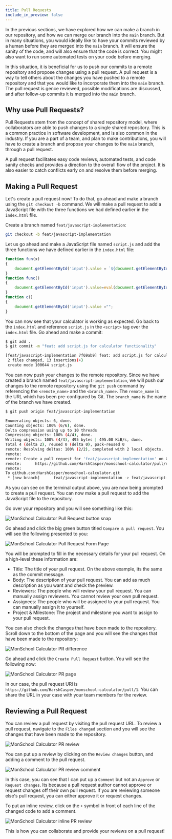 ```yaml
---
title: Pull Requests
include_in_preview: false
---
```


In the previous sections, we have explored how we can make a branch in our repository, and how we can merge our branch into the `main` branch. But in many situations, you would ideally like to have your commits reviewed by a human before they are merged into the `main` branch. It will ensure the sanity of the code, and will also ensure that the code is correct. You might also want to run some automated tests on your code before merging.

In this situation, it is beneficial for us to push our commits to a remote repository and propose changes using a pull request. A pull request is a way to tell others about the changes you have pushed to a remote repository and that you would like to incorporate them into the `main` branch. The pull request is gence reviewed, possible modifications are discussed, and after follow-up commits it is merged into the `main` branch.

## Why use Pull Requests?

Pull Requests stem from the concept of shared repository model, where collaborators are able to push changes to a single shared repository. This is a common practice in software development, and is also common in the industry. If you are a part of a team, and plan to make contributions, you will have to create a branch and propose your changes to the `main` branch, through a pull request.

A pull request facilitates easy code reviews, automated tests, and code sanity checks and provides a direction to the overall flow of the project. It is also easier to catch conflicts early on and resolve them before merging.

## Making a Pull Request

Let's create a pull request now! To do that, go ahead and make a branch using the `git checkout -b` command. We will make a pull request to add a JavaScript file with the three functions we had defined earlier in the `index.html` file.

Create a branch named `feat/javascript-implementation`:

```sh
git checkout -b feat/javascript-implementation
```

Let us go ahead and make a JavaScript file named `script.js` and add the three functions we have defined earlier in the `index.html` file:

```js
function fun(x)
{
    document.getElementById('input').value = `${document.getElementById('input').value}${x}` ;
}
function func()
{
    document.getElementById('input').value=eval(document.getElementById('input').value);
}
function c()
{
    document.getElementById('input').value ="";
}
```

You can now see that your calculator is working as expected. Go back to the `index.html` and reference `script.js` in the `<script>` tag over the `index.html` file. Go ahead and make a commit:

```sh
$ git add .
$ git commit -m "feat: add script.js for calculator functionality"

[feat/javascript-implementation 7f69ab9] feat: add script.js for calculator functionality
 2 files changed, 13 insertions(+)
 create mode 100644 script.js
```

You can now push your changes to the remote repository. Since we have created a branch named `feat/javascript-implementation`, we will push our changes to the remote repository using the `git push` command by referencing the `<remote_name>` and the `<branch_name>`. The `remote_name` is the URL which has been pre-configured by Git. The `branch_name` is the name of the branch we have created.

```sh
$ git push origin feat/javascript-implementation

Enumerating objects: 6, done.
Counting objects: 100% (6/6), done.
Delta compression using up to 10 threads
Compressing objects: 100% (4/4), done.
Writing objects: 100% (4/4), 495 bytes | 495.00 KiB/s, done.
Total 4 (delta 2), reused 0 (delta 0), pack-reused 0
remote: Resolving deltas: 100% (2/2), completed with 2 local objects.
remote: 
remote: Create a pull request for 'feat/javascript-implementation' on GitHub by visiting:
remote:      https://github.com/HarshCasper/monschool-calculator/pull/new/feat/javascript-implementation
remote: 
To github.com:HarshCasper/monschool-calculator.git
 * [new branch]      feat/javascript-implementation -> feat/javascript-implementation
```

As you can see on the terminal output above, you are now being prompted to create a pull request. You can now make a pull request to add the JavaScript file to the repository.

Go over your repository and you will see something like this:

![MonSchool Calculator Pull Request button snap](../_images/monschool-calculator-pull-request-snap.png)

Go ahead and click the big green button titled `Compare & pull request`. You will see the following presented to you:

![MonSchool Calculator Pull Request Form Page](../_images/monschool-calculator-pull-request-snap-1.png)

You will be prompted to fill in the necessary details for your pull request. On a high-level these information are:

- Title: The title of your pull request. On the above example, its the same as the commit message.
- Body: The description of your pull request. You can add as much description as you want and check the preview.
- Reviewers: The people who will review your pull request. You can manually assign reviewers. You cannot review your own pull request.
- Assignees: The people who will be assigned to your pull request. You can manually assign it to yourself.
- Project & Milestone: The project and milestone you want to assign to your pull request.

You can also check the changes that have been made to the repository. Scroll down to the bottom of the page and you will see the changes that have been made to the repository:

![MonSchool Calculator PR difference](../_images/monschool-calculator-pull-request-snap-2.png)

Go ahead and click the `Create Pull Request` button. You will see the following now:

![MonSchool Calculator PR page](../_images/monschool-calculator-pull-request-snap-3.png)

In our case, the pull request URl is `https://github.com/HarshCasper/monschool-calculator/pull/1`. You can share the URL in your case with your team members for the review.

## Reviewing a Pull Request

You can review a pull request by visiting the pull request URL. To review a pull request, navigate to the `Files changed` section and you will see the changes that have been made to the repository.

![MonSchool Calculator PR review](../_images/monschool-calculator-pull-request-review.png)

You can put up a review by clicking on the `Review changes` button, and adding a comment to the pull request.

![MonSchool Calculator PR review comment](../_images/monschool-calculator-pull-request-review-1.png)

In this case, you can see that I can put up a `Comment` but not an `Approve` or `Request changes`. Its because a pull request author cannot approve or request changes off their own pull request. If you are reviewing someone else's pull request, you can either approve it or request changes.

To put an inline review, click on the `+` symbol in front of each line of the changed code to add a comment.

![MonSchool Calculator inline PR review](../_images/monschool-calculator-pull-request-review-2.png)

This is how you can collaborate and provide your reviews on a pull request!
